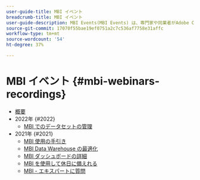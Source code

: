 ```yaml
---
user-guide-title: MBI イベント
breadcrumb-title: MBI イベント
user-guide-description: MBI Events(MBI Events) は、専門家や同業者がAdobe Commerceに関する考えやアイデアを共有するビデオライブラリーです。
source-git-commit: 17070f55bae19ef0751a2c7c536af7758e31affc
workflow-type: tm+mt
source-wordcount: '54'
ht-degree: 37%

---
```



# MBI イベント  {#mbi-webinars-recordings}

+ [概要](overview.md)
+ 2022年 {#2022}
   + [MBI でのデータセットの管理](2021-22/manage-data-sets.md)
+ 2021年 {#2021}
   + [MBI 使用の手引き](2021-22/getting-started.md)
   + [MBI Data Warehouse の最適化](2021-22/optimize-data-warehouse.md)
   + [MBI ダッシュボードの詳細](2021-22/dashboards-deep-dive.md)
   + [MBI を使用して休日に備えれる](2021-22/holiday-readiness.md)
   + [MBI - エキスパートに質問](2021-22/ask-expert.md)

<!---+ Commerce Events {#commerce-events}
  + [Overview](commerce-events/overview.md)
  + 2022 {#2022}
    + [Top Tips and Tricks for Adobe Campaign Standard](customer-journeys/2022/tips-and-tricks.md)
    + [Develop and customize data models in Adobe Campaign Classic](customer-journeys/2022/data-models.md)

+ Data and insights {#commerce-release-updates}
  + [Overview](commerce-release-updates/overview.md)
  + 2022 {#2022}
    + [Innovations and trends](data-and-insights/2022/innovations.md)
    + [Sensei and Analysis Workspace](data-and-insights/2022/sensei.md)
    + [Personalize and automate with Adobe Target](data-and-insights/2022/personalize.md)
    + [Analytics and Target applications for Mobile and Apps](data-and-insights/2022/mobile-and-apps.md)
    + [Cross Device Analytics and Customer Journey Analytics](data-and-insights/2022/cross-device-analytics.md) --->